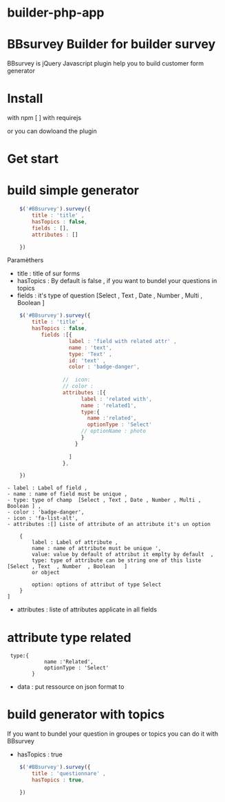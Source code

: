 # builder-php-app
# BBsurvey Builder for builder survey
BBsurvey is jQuery Javascript plugin help you to build customer form generator 


# Install
with npm 
[ ]
with requirejs 

or you can dowloand the plugin 
# Get start

# build simple generator 
```javascript
    $('#BBsurvey').survey({
        title : 'title' ,
        hasTopics : false,
        fields : [],
        attributes : []

    })    
```
Paramèthers 

- title :  title of sur forms 
- hasTopics : By default is false , if you want to bundel your questions in topics 
- fields : it's type of question [Select , Text , Date , Number , Multi , Boolean ]
```javascript
    $('#BBsurvey').survey({
        title : 'title' ,
        hasTopics : false,
           fields :[{
                    label : 'field with related attr' ,
                    name : 'text',
                    type: 'Text' , 
                    id: 'text' ,
                    color : 'badge-danger',
          
                  //  icon:
                  // color : 
                  attributes :[{
                        label : 'related with', 
                        name : 'related1',
                        type:{
                          name :'related',
                          optionType : 'Select'
                        // optionName : photo
                        }
                      }
          
                    ]
                  },

    })    
```

    - label : Label of field ,
    - name : name of field must be unique ,
    - type: type of champ  [Select , Text , Date , Number , Multi , Boolean ] , 
    - color : 'badge-danger',
    - icon : 'fa-list-alt',
    - attributes :[] Liste of attribute of an attribute it's un option 

        {
            label : Label of attribute ,
            name : name of attribute must be unique ',
            value: value by default of attribut it emplty by default  , 
            type: type of attribute can be string one of this liste  [Select , Text  , Number  , Boolean   ]
            or object 
       
            option: options of attribut of type Select
        }
    ]

- attributes : liste of attributes applicate in all fields 

# attribute type related 
     type:{
                name :'Related',
                optionType : 'Select'
            }

- data : put ressource on json format to 

# build  generator with topics 
If you want to bundel your question in groupes or topics you can do it with BBsurvey 
- hasTopics : true

```javascript
    $('#BBsurvey').survey({
        title : 'questionnare' ,
        hasTopics : true,

    })    
```

